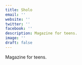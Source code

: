 ```yaml
---
title: Sholo
email: ''
website: ''
twitter: ''
facebook: ''
description: Magazine for teens.
image: ''
draft: false
---
```

Magazine for teens.
